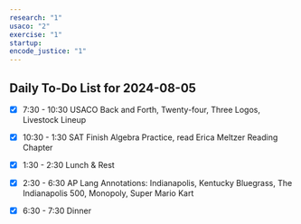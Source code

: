 ```yaml
---
research: "1"
usaco: "2"
exercise: "1"
startup: 
encode_justice: "1"
---
```


## Daily To-Do List for 2024-08-05

- [x] 7:30 - 10:30 USACO Back and Forth, Twenty-four, Three Logos, Livestock Lineup
- [x] 10:30 - 1:30 SAT Finish Algebra Practice, read Erica Meltzer Reading Chapter
- [x] 1:30 - 2:30 Lunch & Rest
- [x] 2:30 - 6:30 AP Lang Annotations: Indianapolis, Kentucky Bluegrass, The Indianapolis 500, Monopoly, Super Mario Kart
- [x] 6:30 - 7:30 Dinner

